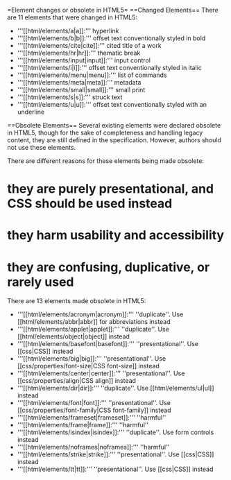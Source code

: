 =Element changes or obsolete in HTML5=
==Changed Elements== 
There are 11 elements that were changed in HTML5:
* '''[[html/elements/a|a]]:''' hyperlink
* '''[[html/elements/b|b]]:''' offset text conventionally styled in bold
* '''[[html/elements/cite|cite]]:''' cited title of a work
* '''[[html/elements/hr|hr]]:''' thematic break
* '''[[html/elements/input|input]]:''' input control
* '''[[html/elements/i|i]]:''' offset text conventionally styled in italic
* '''[[html/elements/menu|menu]]:''' list of commands
* '''[[html/elements/meta|meta]]:''' metadata
* '''[[html/elements/small|small]]:''' small print
* '''[[html/elements/s|s]]:''' struck text
* '''[[html/elements/u|u]]:''' offset text conventionally styled with an underline

==Obsolete Elements==
Several existing elements were declared obsolete in HTML5, though for the sake of completeness and handling legacy content, they are still defined in the specification. However, authors should not use these elements.

There are different reasons for these elements being made obsolete: 
# they are purely presentational, and CSS should be used instead
# they harm usability and accessibility
# they are confusing, duplicative, or rarely used

There are 13 elements made obsolete in HTML5:
* '''[[html/elements/acronym|acronym]]:'''  ''duplicate''. Use [[html/elements/abbr|abbr]] for abbreviations instead
* '''[[html/elements/applet|applet]]:'''  ''duplicate''. Use [[html/elements/object|object]] instead
* '''[[html/elements/basefont|basefont]]:''' ''presentational''. Use [[css|CSS]] instead
* '''[[html/elements/big|big]]:''' ''presentational''. Use [[css/properties/font-size|CSS font-size]] instead 
* '''[[html/elements/center|center]]:''' ''presentational''. Use [[css/properties/align|CSS align]] instead 
* '''[[html/elements/dir|dir]]:'''  ''duplicate''. Use [[html/elements/ul|ul]] instead
* '''[[html/elements/font|font]]:''' ''presentational''. Use [[css/properties/font-family|CSS font-family]] instead 
* '''[[html/elements/frameset|frameset]]:''' ''harmful'' 
* '''[[html/elements/frame|frame]]:''' ''harmful''  
* '''[[html/elements/isindex|isindex]]:'''  ''duplicate''. Use form controls instead
* '''[[html/elements/noframes|noframes]]:''' ''harmful''  
* '''[[html/elements/strike|strike]]:''' ''presentational''. Use [[css|CSS]] instead  
* '''[[html/elements/tt|tt]]:''' ''presentational''. Use [[css|CSS]] instead
